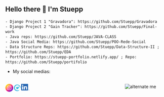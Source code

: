 <!--
**Stuepp/Stuepp** is a ✨ _special_ ✨ repository because its `README.md` (this file) appears on your GitHub profile.

Here are some ideas to get you started:

- 🔭 I’m currently studying at UDESC CCT
- 🌱 I’m currently learning Computer Science 4º semester
- 👯 I’m looking to collaborate on ...
- 🤔 I’m looking for help with ...
- 💬 Ask me about ...
- 📫 How to reach me: ...
- 😄 Pronouns: ...
- ⚡ Fun fact: ...
 ### <img height="25px" width="25px" src="img/kindpng_311899.png"/> I'm your father
-->
## Hello there 👋 I'm Stuepp
    - Django Project 1 "Gravadora": https://github.com/Stuepp/Gravadora
    - Django Project 2 "Gain Tracker": https://github.com/Stuepp/Final-work
    - Java reps: https://github.com/Stuepp/JAVA-CLASS
    - Java Social Media: https://github.com/Stuepp/POO-Rede-Social
    - Data Structure Reps: https://github.com/Stuepp/Data-Structure-II ; https://github.com/Stuepp/EDA
    - Portfolio: https://stuepp-portfolio.netlify.app/ ; Repo: https://github.com/Stuepp/portifolio

  - My social medias:
<div styke="display: inline_block"><br>
  <a href="https://www.instagram.com/arthurh.cavalcanti/"> <img alt="my instagram" src="img/instagram.png" align="left" height="5%" width="5%" /> <a/>
  <a href="https://twitter.com/Stuepp3"> <img alt="my instagram" src="https://github.com/Stuepp/Stuepp/blob/main/img/twitter-logo.png?raw=true" align="left" height="5%" width="5%" /> <a/>
  <a href="https://www.linkedin.com/in/arthur-henrique-cavalcanti/"><img alt="my linkedIn" src="https://github.com/Stuepp/Stuepp/blob/main/img/LI-In-Bug.png" align="left" height="5%" width="5%"/></a>
  <img id="avatar" alt="alternate me" src='https://avatars.githubusercontent.com/u/50219237?v=4' align="right" height="25%" width="25%"/>
<div/>
